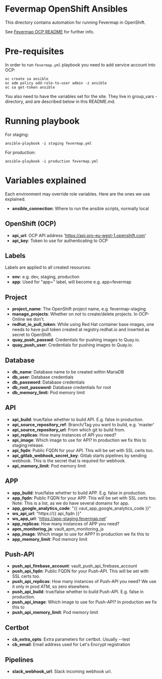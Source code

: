 # Fevermap OpenShift Ansibles

This directory contains automation for running Fevermap in OpenShift.

See [Fevermap OCP README](
  https://gitlab.com/fevermap/fevermap/-/blob/master/ocp/README.md)
for further info.

# Pre-requisites

In order to run ```fevermap.yml``` playbook you need to add service account
into OCP:

```
oc create sa ansible
oc adm policy add-role-to-user admin -z ansible
oc sa get-token ansible
```

You also need to have the variables set for the site. They live in group_vars
-directory, and are described below in this README.md.

# Running playbook

For staging:

```
ansible-playbook -i staging fevermap.yml
```

For production:

```
ansible-playbook -i production fevermap.yml
```

# Variables explained

Each environment may override role variables. Here are the ones we use
explained.


* **ansible_connection**: Where to run the ansible scripts, normally local

## OpenShift (OCP)

* **api_url**: OCP API address 'https://api.pro-eu-west-1.openshift.com'
* **api_key**: Token to use for authenticating to OCP


## Labels

Labels are applied to all created resources:

* **env**: e.g. dev, staging, production
* **app**: Used for "app=" label, will become e.g. app=fevermap

## Project

* **project_name**: The OpenShift project name, e.g. fevermap-staging
* **manage_projects**: Whether on not to create/delete projects. In OCP-Online
  we don't.
* **redhat_io_pull_token**: While using Red Hat container base images, one
  needs to have pull token created at registry.redhat.io and inserted as secret
  to OpenShift.
* **quay_push_passwd**: Credentials for pushing images to Quay.io.
* **quay_push_user**: Credentials for pushing images to Quay.io.

## Database

* **db_name**: Database name to be created within MariaDB
* **db_user**: Database credentials
* **db_password**: Database credentials
* **db_root_password**: Database credentials for root
* **db_memory_limit**: Pod memory limit

## API

* **api_build**: true/false whether to build API. E.g. false in production.
* **api_source_repository_ref**: Branch/Tag you want to build, e.g. 'master'
* **api_source_repository_url**: From which git to build from.
* **api_replicas**: How many instances of API you need?
* **api_image**: Which image to use for API? In production we fix this to
  staging:release.
* **api_fqdn**: Public FQDN for your API. This will be set with SSL certs too.
* **api_gitlab_webhook_secret_key**: Gitlab starts pipelines by sending webhook.
  This is the secret that is required for webhook.
* **api_memory_limit**: Pod memory limit

## APP

* **app_build**: true/false whether to build APP. E.g. false in production.
* **app_fqdn**: Public FQDN for your APP. This will be set with SSL certs too.
  Note: This is a list, as we do have several domains for app.
* **app_google_analytics_code**: "{{ vaut_app_google_analytics_code }}"
* **ws_api_url**: "https://{{ api_fqdn }}"
* **ws_app_url**: 'https://app-staging.fevermap.net'
* **app_replicas**: How many instances of APP you need?
* **apm_monitoring_js**: vault_apm_monitoring_js
* **app_image**: Which image to use for APP? In production we fix this to
* **app_memory_limit**: Pod memory limit

## Push-API

* **push_api_firebase_account**: vault_push_api_firebase_account
* **push_api_fqdn**: Public FQDN for your Push-API. This will be set with SSL
  certs too.
* **push_api_replicas**: How many instances of Push-API you need? We use it
  only in prod ATM, so zero elsewhere.
* **push_api_build**: true/false whether to build Push-API. E.g. false in
  production.
* **push_api_image**: Which image to use for Push-API? In production we fix this to
* **push_api_memory_limit**: Pod memory limit

## Certbot

* **cb_extra_opts**: Extra parameters for certbot. Usually --test
* **cb_email**: Email address used for Let's Encrypt registration

## Pipelines
* **slack_webhook_url**: Slack incoming webhook url.
